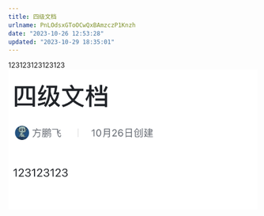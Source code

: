 ```yaml
---
title: 四级文档
urlname: PnLOdsxGToOCwQxBAmzczP1Knzh
date: "2023-10-26 12:53:28"
updated: "2023-10-29 18:35:01"
---
```


123123123123123
![image](../../../../images/四级文档/F0rvb2oszojBzqx4WnPc3cHInPb.png)
